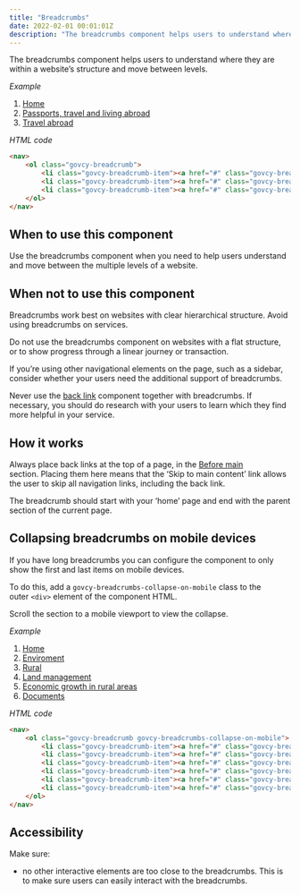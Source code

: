 ```yaml
---
title: "Breadcrumbs"
date: 2022-02-01 00:01:01Z
description: "The breadcrumbs component helps users to understand where they are within a website’s structure and move between levels."
---
```

The breadcrumbs component helps users to understand where they are within a website’s structure and move between levels.

*Example*
<div class="govcy-container govcy-p-4 govcy-br-1 govcy-br-standard govcy-mb-4">
<nav>
    <ol class="govcy-breadcrumb">
        <li class="govcy-breadcrumb-item"><a href="#" class="govcy-breadcrumb-link">Home</a></li>
        <li class="govcy-breadcrumb-item"><a href="#" class="govcy-breadcrumb-link">Passports, travel and living abroad</a></li>
        <li class="govcy-breadcrumb-item"><a href="#" class="govcy-breadcrumb-link">Travel abroad</a></li>
    </ol>
</nav>
</div>

*HTML code*
```html
<nav>
    <ol class="govcy-breadcrumb">
        <li class="govcy-breadcrumb-item"><a href="#" class="govcy-breadcrumb-link">Home</a></li>
        <li class="govcy-breadcrumb-item"><a href="#" class="govcy-breadcrumb-link">Passports, travel and living abroad</a></li>
        <li class="govcy-breadcrumb-item"><a href="#" class="govcy-breadcrumb-link">Travel abroad</a></li>
    </ol>
</nav>
```

## When to use this component
Use the breadcrumbs component when you need to help users understand and move between the multiple levels of a website.

## When not to use this component
Breadcrumbs work best on websites with clear hierarchical structure. Avoid using breadcrumbs on services.  

Do not use the breadcrumbs component on websites with a flat structure, or to show progress through a linear journey or transaction.

If you’re using other navigational elements on the page, such as a sidebar, consider whether your users need the additional support of breadcrumbs.

Never use the [back link](../back_link) component together with breadcrumbs. If necessary, you should do research with your users to learn which they find more helpful in your service.

## How it works
Always place back links at the top of a page, in the [Before main](../../getting-started/page-template/#sections) section. Placing them here means that the ‘Skip to main content’ link allows the user to skip all navigation links, including the back link.

The breadcrumb should start with your ‘home’ page and end with the parent section of the current page.

## Collapsing breadcrumbs on mobile devices
If you have long breadcrumbs you can configure the component to only show the first and last items on mobile devices.

To do this, add a `govcy-breadcrumbs-collapse-on-mobile` class to the outer `<div>` element of the component HTML.

Scroll the section to a mobile viewport to view the collapse.  

*Example*
<div class="govcy-container govcy-p-4 govcy-br-1 govcy-br-standard govcy-mb-4">
<nav>
    <ol class="govcy-breadcrumb govcy-breadcrumbs-collapse-on-mobile">
        <li class="govcy-breadcrumb-item"><a href="#" class="govcy-breadcrumb-link">Home</a></li>
        <li class="govcy-breadcrumb-item"><a href="#" class="govcy-breadcrumb-link">Enviroment</a></li>
        <li class="govcy-breadcrumb-item"><a href="#" class="govcy-breadcrumb-link">Rural</a></li>
        <li class="govcy-breadcrumb-item"><a href="#" class="govcy-breadcrumb-link">Land management</a></li>
        <li class="govcy-breadcrumb-item"><a href="#" class="govcy-breadcrumb-link">Economic growth in rural areas</a></li>
        <li class="govcy-breadcrumb-item"><a href="#" class="govcy-breadcrumb-link">Documents</a></li>
    </ol>
</nav>
</div>

*HTML code*
```html
<nav>
    <ol class="govcy-breadcrumb govcy-breadcrumbs-collapse-on-mobile">
        <li class="govcy-breadcrumb-item"><a href="#" class="govcy-breadcrumb-link">Home</a></li>
        <li class="govcy-breadcrumb-item"><a href="#" class="govcy-breadcrumb-link">Enviroment</a></li>
        <li class="govcy-breadcrumb-item"><a href="#" class="govcy-breadcrumb-link">Rural</a></li>
        <li class="govcy-breadcrumb-item"><a href="#" class="govcy-breadcrumb-link">Land management</a></li>
        <li class="govcy-breadcrumb-item"><a href="#" class="govcy-breadcrumb-link">Economic growth in rural areas</a></li>
        <li class="govcy-breadcrumb-item"><a href="#" class="govcy-breadcrumb-link">Documents</a></li>
    </ol>
</nav>
```

## Accessibility
Make sure: 
- no other interactive elements are too close to the breadcrumbs. This is to make sure users can easily interact with the breadcrumbs. 